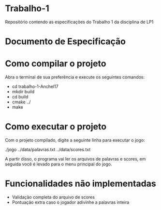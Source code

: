 # Trabalho-1
Repositório contendo as especificações do Trabalho 1 da disciplina de LP1

# Documento de Especificação

# Como compilar o projeto

Abra o terminal de sua preferência e execute os seguintes comandos:

- cd trabalho-1-Anchel17
- mkdir build
- cd build
- cmake ../
- make



# Como executar o projeto

Com o projeto compilado, digite a seguinte linha para executar o jogo:

./jogo ../data/palavras.txt ../data/scores.txt

  A partir disso, o programa vai ler os arquivos de palavras e scores, 
em seguida você é levado para o menu principal do jogo.



# Funcionalidades não implementadas

  - Validação completa do arquivo de scores
  - Pontuação extra caso o jogador adivinhe a palavras inteira
